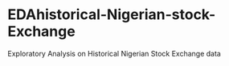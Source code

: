 # EDAhistorical-Nigerian-stock-Exchange
Exploratory Analysis on Historical Nigerian Stock Exchange data
